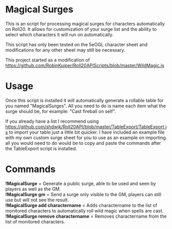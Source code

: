 # Magical Surges

This is an script for processing magical surges for characters automatically on Roll20.
It allows for customization of your surge list and the ability to select which characters it will run on automatically.

This script has only been tested on the 5eOGL character sheet and modifications for any other sheet may still be necessary.

This project started as a modification of https://github.com/RobinKuiper/Roll20APIScripts/blob/master/WildMagic.js


# Usage
Once this script is installed it will automatically generate a rollable table for you named "MagicalSurges". All you need to do is name each item what the surge should be, for example: "Cast fireball on self".

If you already have a list I recommend using https://github.com/shdwjk/Roll20API/blob/master/TableExport/TableExport.js to import your table just a little bit quicker. I have included an example file with my own custom surge sheet for you to use as an example on importing. all you would need to do would be to copy and paste the commands after the TableExport script is installed.

# Commands
<b>!MagicalSurge</b> = Generate a public surge, able to be used and seen by players as well as the GM.  
<b>!MagicalSurge gm</b> = Send a surge only visible to the GM, players can still use but will not see the result.  
<b>!MagicalSurge add charactername</b> = Adds charactername to the list of monitored characters to automatically roll wild magic when spells are cast.  
<b>!MagicalSurge remove charactername</b> = Removes charactername from the list of monitored characters.
